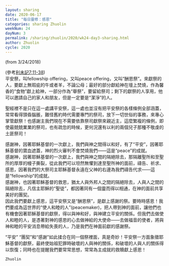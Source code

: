 ```yaml
---
layout: sharing
date: 2020-06-17
title: "每日靈修：感恩"
categories: sharing Zhuolin
weekNum: 24
dayNum: 3
permalink: /sharing/zhuolin/2020/wk24-day3-sharing.html
author: Zhuolin
cycle: 2020
---
```

(from 3/24/2018)

(參考[利未記7:11-38](https://www.biblegateway.com/quicksearch/?quicksearch=利未記7%3A11-38&qs_version=CUVMPT))  
平安祭，叫fellowship offering，又叫peace offering，又叫“酬恩祭”。來獻祭的人，要獻上無瑕疵的牛或者羊，不論公母；最好的部分獻給神在壇上焚燒，作為馨香的“食物”獻上給神，一部分作為“舉祭”，要留給祭司；剩下的獻祭的人享用，他可以邀請自己的家人和朋友，但是一定要是“潔淨”的人。  

聖經裡不是只在這一處講平安祭，這一處也並沒有把平安祭的各樣條例全部涵蓋，常常看得頭昏腦脹，難怪舊約時代需要專門的祭司，放下一切世俗的事務，來專心掌管獻祭！也感謝主我們現在不需要依靠祭司獻祭來親近主，這麼繁複的條例，即使最兢兢業業的祭司，也有疏忽的時候，更何況還有以利的兩個兒子那種不敬虔的土匪祭司！  

感謝神，因著耶穌基督的一次獻上，我們與神之間得以和好，有了“平安”，因著耶穌基督的寶血遮蓋，神的烈火審判不會焚燒我們——這是“peace”的成就。  
感謝神，因著耶穌基督的一次獻上，我們與神之間的隔絕除去，那隔離聖所和至聖所的厚厚的幔子撕裂，從此我們可以坦然無懼到達至聖所神的面前，禱告、祈求、感恩，因著我們的大祭司主耶穌基督永遠在父神的右邊為我們禱告代求——這是“fellowship“的成就。  
感謝神，也因著耶穌基督的救恩，猶太人與外邦人之間的隔絕除去，人與人之間的隔絕除去，凡信主耶穌的“聖徒”，都因著同有一個靈而得以相通，在神的面前共享美好的團契。  
因此我們要獻上感恩，這平安祭又是“酬恩祭”，是獻上感謝的祭。要時時感恩！我們要成為這世界的“使人和睦的人”(peacemaker)，把人帶到神的面前，讓他們也有機會因著耶穌基督的獻祭，得以與神和好，與神建立平安的關係。但我們去做使人和睦的人，是憑著對神的感恩的心去做神給的大使命——去做福音的使者，將與神和睦的平安消息帶給失喪的人，乃是我們在神面前獻的感謝祭。  

“平安” “團契”和“感謝”如此揉合在同一個祭裡面，真是奇妙！平安祭一方面象徵耶穌基督的獻祭，最終使始祖犯罪時破壞的人與神的關係，和破壞的人與人的關係得以恢復；同時也在提醒我們要常常思想，常常為主成就的救贖獻上感恩！  

`Zhuolin`  

